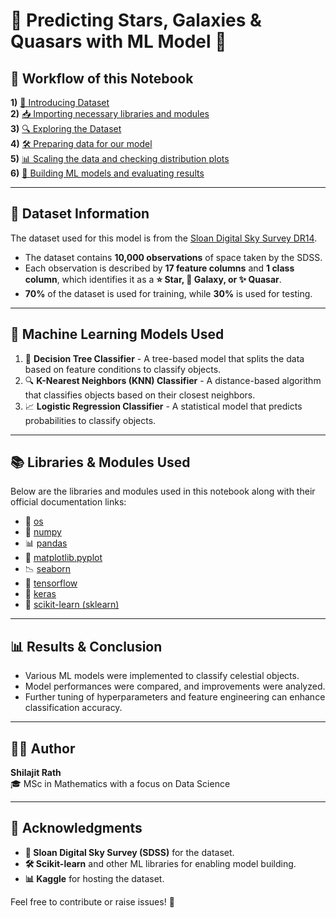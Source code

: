 # 🌌 Predicting Stars, Galaxies & Quasars with ML Model 🚀

## 🔄 Workflow of this Notebook

**1)** [📂 Introducing Dataset](#h1)  
**2)** [📥 Importing necessary libraries and modules](#h2)  
**3)** [🔍 Exploring the Dataset](#h3)  
**4)** [🛠 Preparing data for our model](#h4)  
**5)** [📊 Scaling the data and checking distribution plots](#h5)  
**6)** [🤖 Building ML models and evaluating results](#h6)  

---

## 📜 Dataset Information

The dataset used for this model is from the [Sloan Digital Sky Survey DR14](https://www.kaggle.com/datasets/lucidlenn/sloan-digital-sky-survey).

- The dataset contains **10,000 observations** of space taken by the SDSS.
- Each observation is described by **17 feature columns** and **1 class column**, which identifies it as a **⭐ Star, 🌌 Galaxy, or ✨ Quasar**.
- **70%** of the dataset is used for training, while **30%** is used for testing.

---

## 🤖 Machine Learning Models Used

1. 🌳 **Decision Tree Classifier** - A tree-based model that splits the data based on feature conditions to classify objects.
2. 🔍 **K-Nearest Neighbors (KNN) Classifier** - A distance-based algorithm that classifies objects based on their closest neighbors.
3. 📈 **Logistic Regression Classifier** - A statistical model that predicts probabilities to classify objects.

---

## 📚 Libraries & Modules Used

Below are the libraries and modules used in this notebook along with their official documentation links:

- 📂 [os](https://docs.python.org/3/library/os.html)
- 🔢 [numpy](https://numpy.org/doc/1.23/user/absolute_beginners.html)
- 📊 [pandas](https://pandas.pydata.org/docs/user_guide/index.html#user-guide)
- 🎨 [matplotlib.pyplot](https://matplotlib.org/stable/tutorials/introductory/pyplot.html)
- 📉 [seaborn](https://seaborn.pydata.org/tutorial/introduction.html)
- 🤖 [tensorflow](https://www.tensorflow.org/guide)
- 🔗 [keras](https://keras.io/guides/)
- 🧠 [scikit-learn (sklearn)](https://scikit-learn.org/stable/user_guide.html)

---

## 📊 Results & Conclusion

- Various ML models were implemented to classify celestial objects.
- Model performances were compared, and improvements were analyzed.
- Further tuning of hyperparameters and feature engineering can enhance classification accuracy.

---

## 👩‍💻 Author

**Shilajit Rath**  
🎓 MSc in Mathematics with a focus on Data Science  

---

## 🙌 Acknowledgments

- **📡 Sloan Digital Sky Survey (SDSS)** for the dataset.
- **🛠 Scikit-learn** and other ML libraries for enabling model building.
- **📊 Kaggle** for hosting the dataset.

Feel free to contribute or raise issues! 🚀

